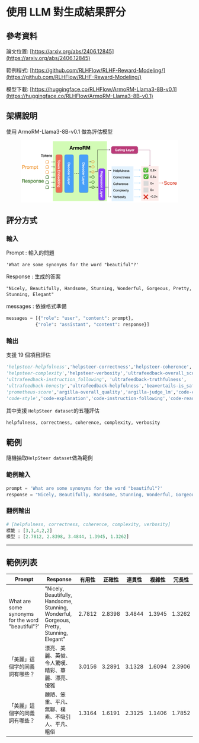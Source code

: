 # 使用 LLM 對生成結果評分

## 參考資料

論文位置: [https://arxiv.org/abs/2406.12845](https://arxiv.org/abs/2406.12845)

範例程式: [https://github.com/RLHFlow/RLHF-Reward-Modeling/](https://github.com/RLHFlow/RLHF-Reward-Modeling/)

模型下載: [https://huggingface.co/RLHFlow/ArmoRM-Llama3-8B-v0.1](https://huggingface.co/RLHFlow/ArmoRM-Llama3-8B-v0.1)



## 架構說明

使用 ArmoRM-Llama3-8B-v0.1 做為評估模型

<figure><img src="../../../.gitbook/assets/image (5).png" alt=""><figcaption></figcaption></figure>



## 評分方式

### 輸入

Prompt : 輸入的問題

```
'What are some synonyms for the word "beautiful"?'
```

Response : 生成的答案

```
"Nicely, Beautifully, Handsome, Stunning, Wonderful, Gorgeous, Pretty, Stunning, Elegant"
```

messages : 依據格式準備

```python
messages = [{"role": "user", "content": prompt},
           {"role": "assistant", "content": response}]
```

### 輸出

支援 19 個項目評估

```python
'helpsteer-helpfulness','helpsteer-correctness','helpsteer-coherence',
'helpsteer-complexity','helpsteer-verbosity','ultrafeedback-overall_score',
'ultrafeedback-instruction_following', 'ultrafeedback-truthfulness',
'ultrafeedback-honesty','ultrafeedback-helpfulness','beavertails-is_safe',
'prometheus-score','argilla-overall_quality','argilla-judge_lm','code-complexity',
'code-style','code-explanation','code-instruction-following','code-readability'
```

其中支援 `HelpSteer dataset`的五種評估

```python
helpfulness, correctness, coherence, complexity, verbosity
```



## 範例

隨機抽取`HelpSteer dataset`做為範例

### 範例輸入

```python
prompt = 'What are some synonyms for the word "beautiful"?'
response = "Nicely, Beautifully, Handsome, Stunning, Wonderful, Gorgeous, Pretty, Stunning, Elegant"
```

### 翻例輸出

```python
# [helpfulness, correctness, coherence, complexity, verbosity]
標籤 : [3,3,4,2,2] 
模型 : [2.7812, 2.8398, 3.4844, 1.3945, 1.3262]
```

***

## 範例列表

<table data-full-width="false"><thead><tr><th>Prompt</th><th>Response</th><th>有用性</th><th>正確性</th><th>連貫性</th><th>複雜性</th><th>冗長性</th></tr></thead><tbody><tr><td>What are some synonyms for the word "beautiful"?'</td><td>"Nicely, Beautifully, Handsome, Stunning, Wonderful, Gorgeous, Pretty, Stunning, Elegant"</td><td>2.7812</td><td>2.8398</td><td>3.4844</td><td>1.3945</td><td>1.3262</td></tr><tr><td>「美麗」這個字的同義詞有哪些？</td><td>漂亮、美麗、英俊、令人驚嘆、精彩、華麗、漂亮、優雅</td><td>3.0156</td><td>3.2891</td><td>3.1328</td><td>1.6094</td><td>2.3906</td></tr><tr><td>「美麗」這個字的同義詞有哪些？</td><td>醜陋、笨重、平凡、無聊、樸素、不吸引人、平凡、粗俗</td><td>1.3164</td><td>1.6191</td><td>2.3125</td><td>1.1406</td><td>1.7852</td></tr></tbody></table>
